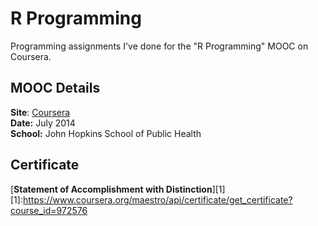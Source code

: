 # R Programming

Programming assignments I've done for the "R Programming" MOOC on Coursera.  

## MOOC Details
__Site__: [Coursera](https://www.coursera.org/course/rprog)  
__Date:__ July 2014  
__School:__ John Hopkins School of Public Health  

## Certificate
[__Statement of Accomplishment with Distinction__][1]  
[1]:https://www.coursera.org/maestro/api/certificate/get_certificate?course_id=972576
